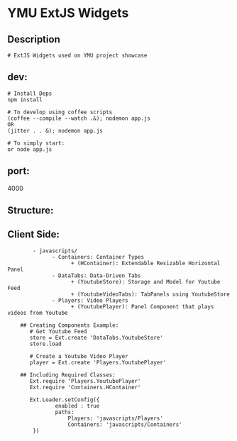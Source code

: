 # YMU ExtJS Widgets

## Description
    # ExtJS Widgets used on YMU project showcase

## dev:
    # Install Deps
    npm install

    # To develop using coffee scripts
    (coffee --compile --watch .&); nodemon app.js
    OR
    (jitter . . &); nodemon app.js

    # To simply start:
    or node app.js

## port: 
4000

## Structure:
##      Client Side:
            - javascripts/
                  - Containers: Container Types 
                        + (HContainer): Extendable Resizable Horizontal Panel
                  - DataTabs: Data-Driven Tabs 
                        + (YoutubeStore): Storage and Model for Youtube Feed
                        + (YoutubeVideoTabs): TabPanels using YoutubeStore
                  - Players: Video Players
                        + (YoutubePlayer): Panel Component that plays videos from Youtube

        ## Creating Components Example:
           # Get Youtube Feed
           store = Ext.create 'DataTabs.YoutubeStore' 
           store.load

           # Create a Youtube Video Player
           player = Ext.create 'Players.YoutubePlayer'
        
        ## Including Required Classes:
           Ext.require 'Players.YoutubePlayer'
           Ext.require 'Containers.HContainer'

           Ext.Loader.setConfig({
                   enabled : true
                   paths: 
                       Players: 'javascripts/Players'
                       Containers: 'javascripts/Containers'
            })
